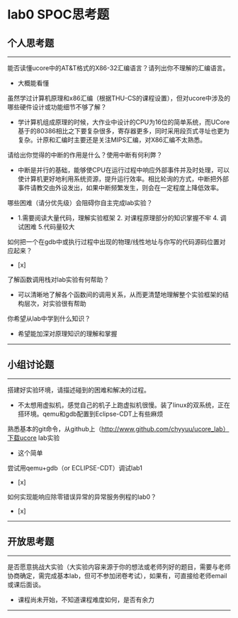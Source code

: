 # lab0 SPOC思考题

## 个人思考题

---

能否读懂ucore中的AT&T格式的X86-32汇编语言？请列出你不理解的汇编语言。
- 大概能看懂 

>  

虽然学过计算机原理和x86汇编（根据THU-CS的课程设置），但对ucore中涉及的哪些硬件设计或功能细节不够了解？
- 学计算机组成原理的时候，大作业中设计的CPU为16位的简单系统，而UCore基于的80386相比之下要复杂很多，寄存器更多，同时采用段页式寻址也更为复杂。计原和汇编时主要还是关注MIPS汇编，对X86汇编不太熟悉。  

>   

请给出你觉得的中断的作用是什么？使用中断有何利弊？
- 中断是并行的基础，能够使CPU在运行过程中响应外部事件并及时处理，可以使计算机更好地利用系统资源，提升运行效率。相比轮询的方式，中断把外部事件请教交由外设发出，如果中断频繁发生，则会在一定程度上降低效率。  

>   

哪些困难（请分优先级）会阻碍你自主完成lab实验？
- 1.需要阅读大量代码，理解实验框架 2. 对课程原理部分的知识掌握不牢 4. 调试困难 5.代码量较大  

>   

如何把一个在gdb中或执行过程中出现的物理/线性地址与你写的代码源码位置对应起来？
- [x]  

>   

了解函数调用栈对lab实验有何帮助？
- 可以清晰地了解各个函数间的调用关系，从而更清楚地理解整个实验框架的结构层次，对实验很有帮助 

>   

你希望从lab中学到什么知识？
- 希望能加深对原理知识的理解和掌握 

>   

---

## 小组讨论题

---

搭建好实验环境，请描述碰到的困难和解决的过程。
- 不太想用虚拟机，感觉自己的机子上跑虚拟机很慢。装了linux的双系统，正在搭环境。qemu和gdb配置到Eclipse-CDT上有些麻烦  

> 

熟悉基本的git命令，从github上（http://www.github.com/chyyuu/ucore_lab）下载ucore lab实验
- 这个简单

> 

尝试用qemu+gdb（or ECLIPSE-CDT）调试lab1
- [x]  

> 

如何实现能响应除零错误异常的异常服务例程的lab0？
- [x]  

> 

---

## 开放思考题

---

是否愿意挑战大实验（大实验内容来源于你的想法或老师列好的题目，需要与老师协商确定，需完成基本lab，但可不参加闭卷考试），如果有，可直接给老师email或课后面谈。
- 课程尚未开始，不知道课程难度如何，是否有余力  

>  

---
